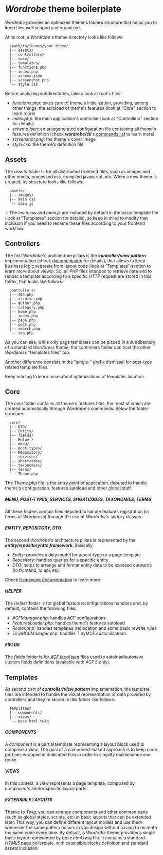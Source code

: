 # *Wordrobe* theme boilerplate
*Wordrobe* provides an optimized theme's folders structure that helps you to keep files well scoped and organized.

At its root, a *Wordrobe*'s theme directory looks like follows:
```
  /path/to/themes/your-theme/
  |-- assets/
  |-- controllers/
  |-- core/
  |-- templates/
  |-- functions.php
  |-- index.php
  |-- schema.json
  |-- screenshot.png
  `-- style.css
```
Before analyzing subdirectories, take a look at root's files:
* *functions.php*: takes care of theme's initialization, providing, among other things, the autoload of theme's features (look at "Core" section to learn more)
* *index.php*: the main application's controller (look at "Controllers" section for details)
* *schema.json*: an autogenerated configuration file containing all theme's features definition (check __*wordrobe/cli*__'s [commands list](./COMMANDS.md) to learn more)
* *screenshot.png*: the theme's cover image
* *style.css*: the theme's definition file

## Assets
The *assets* folder is for all distributed frontend files, such as images and other media, processed css, compiled javascript, etc.
When a new theme is created, its structure looks like follows:
```
  assets/
  |-- images/
  |-- main.css
  `-- main.js
```
:bulb: The *main.css* and *main.js* are included by default in the basic template file (look at "Templates" section for details), so keep in mind to modify that inclusion if you need to rename these files according to your frontend workflow.

## Controllers
The first *Wordrobe*'s architecture pillars is the __*controller/view pattern*__ implementation (check [documentation](./PATTERN.md) for details), that allows to keep business logic separate from layout code (look at "Templates" section to learn more about views).
So, all *PHP* files intended to retrieve data and to render a template according to a specific *HTTP* request are stored in this folder, that looks like follows:
```
  controllers/
  |-- 404.php
  |-- archive.php
  |-- author.php
  |-- category.php
  |-- home.php
  |-- index.php
  |-- page.php
  |-- post.php
  |-- search.php
  `-- tag.php
```
As you can see, while only page templates can be placed in a subdirectory of a standard *Wordpress* theme, the controllers folder can host the other *Wordpress* "templates files" too.

Another difference consists in the "single-" prefix dismissal for post-type related template files.

Keep reading to learn more about optimizations of templates location.

## Core
The *core* folder contains all theme's features files, the most of which are created automatically through *Wordrobe*'s commands.
Below the folder structure:
```
  core/
  |-- DTO/
  |-- Entity/
  |-- fields/
  |-- Helper/
  |-- menu/
  |-- post-types/
  |-- Repository/
  |-- services/
  |-- shortcodes/
  |-- taxonomies/
  |-- terms/
  `-- Theme.php
```
The *Theme.php* file is the entry point of application, deputed to handle theme's configuration, features autoload and other global stuff.

##### MENU, POST-TYPES, SERVICES, SHORTCODES, TAXONOMIES, TERMS
All these folders contain files deputed to handle features registration (in terms of *Wordpress*) through the use of *Wordrobe*'s factory classes.

##### ENTITY, REPOSITORY, DTO
The second *Wordrobe*'s architecture pillars is represented by the __*entity/repository/dto framework*__. Basically:
* *Entity*: provides a data model for a post-type or a page template 
* *Repository*: handles queries for a specific entity 
* *DTO*: helps to arrange and format entity data to be exposed outwards (to frontend, to api, etc)

Check [framework documentation](./FRAMEWORK.md) to learn more.

##### HELPER
The *Helper* folder is for global features/configurations handlers and, by default, contains the following files:
* *ACFManager.php*: handles *ACF* configurations
* *FeaturesLoader.php*: handles theme's features autoload
* *Router.php*: handles templates (re)location and some basic rewrite rules 
* *TinyMCEManager.php*: handles TinyMCE customizations

##### FIELDS
The *fields* folder is for *[ACF local json](https://www.advancedcustomfields.com/resources/local-json)* files used to autoload/autosave custom fields definitions (available with *ACF 5* only).

## Templates
As second part of __*controller/view pattern*__ implementation, the template files are intended to handle the visual representation of data provided by controllers and they're stored in this folder like follows:
```
  templates/
  |-- components/
  |-- views/
  `-- base.html.twig
```

##### COMPONENTS
A *component* is a partial template representing a layout block used to compose a *view*. The goal of a component-based approach is to keep code portions wrapped in dedicated files in order to simplify maintenance and reuse. 

##### VIEWS
In this context, a *view* represents a page template, composed by *components* and/or specific layout parts.

##### EXTENSIBLE LAYOUTS
Thanks to *Twig*, you can arrange *components* and other common parts (such as global styles, scripts, etc) in basic layouts that can be extended later. This way, you can define different layout models and use them whenever the same pattern occurs in you design without having to recreate the same code every time.
By default, a *Wordrobe* theme provides a single basic layout represented by *base.html.twig* file. It contains a standard *HTML5* page boilerplate, with extensible blocks definition and standard assets inclusion.